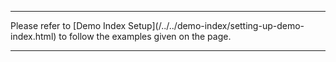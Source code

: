 <hr/>
Please refer to [Demo Index Setup](/../../demo-index/setting-up-demo-index.html) to follow the examples given on the page.
<hr/>
